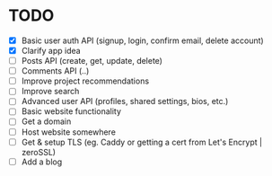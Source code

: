 # TODO

- [x] Basic user auth API (signup, login, confirm email, delete account)
- [x] Clarify app idea
- [ ] Posts API (create, get, update, delete)
- [ ] Comments API (..)
- [ ] Improve project recommendations
- [ ] Improve search
- [ ] Advanced user API (profiles, shared settings, bios, etc.)
- [ ] Basic website functionality
- [ ] Get a domain
- [ ] Host website somewhere
- [ ] Get & setup TLS (eg. Caddy or getting a cert from Let's Encrypt | zeroSSL)
- [ ] Add a blog

